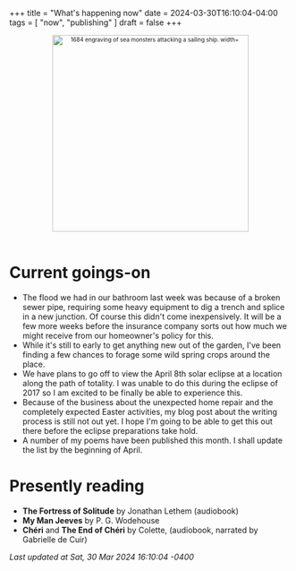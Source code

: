 +++
title = "What's happening now"
date = 2024-03-30T16:10:04-04:00
tags = [
    "now",
    "publishing"
]
draft = false
+++
<div align="center" style="font-size:x-small"><img src="https://milkfish08.s3.amazonaws.com/photo/blog/abovethefold/1684-untitled-engraving-of-sea-monsters-attacking-a-sailing-vessel-49fa31.jpg" alt="1684 engraving of sea monsters attacking a sailing ship. width="512" height="351" title="Sea monsters attacking a sailing ship" /></div><br clear="all" />


# Current goings-on

* The flood we had in our bathroom last week was because of a broken sewer pipe, requiring some heavy equipment to dig a trench and splice in a new junction.
Of course this didn't come inexpensively.
It will be a few more weeks before the insurance company sorts out how much we might receive from our homeowner's policy for this.
* While it's still to early to get anything new out of the garden, I've been finding a few chances to forage some wild spring crops around the place.
* We have plans to go off to view the April 8th solar eclipse at a location along the path of totality.
I was unable to do this during the eclipse of 2017 so I am excited to be finally be able to experience this.
* Because of the business about the unexpected home repair and the completely expected Easter activities, my blog post about the writing process is still not out yet.
I hope I'm going to be able to get this out there before the eclipse preparations take hold.
* A number of my poems have been published this month.
I shall update the list by the beginning of April.

# Presently reading

* __The Fortress of Solitude__ by Jonathan Lethem (audiobook)
* __My Man Jeeves__ by P. G. Wodehouse
* __Ch&#233;ri__ and __The End of Ch&#233;ri__ by Colette, (audiobook, narrated by Gabrielle de Cuir)

*Last updated at Sat, 30 Mar 2024 16:10:04 -0400*